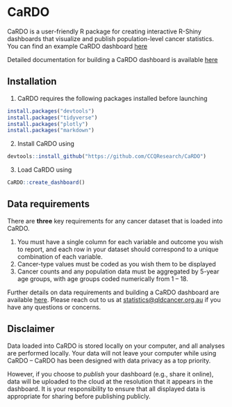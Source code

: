 
<!-- README.md is generated from README.Rmd. Please edit that file -->

# CaRDO

<!-- badges: start -->
<!-- badges: end -->

CaRDO is a user-friendly R package for creating interactive R-Shiny
dashboards that visualize and publish population-level cancer
statistics. You can find an example CaRDO dashboard
<a href="https://cancercouncilqueensland.shinyapps.io/CaRDOExample/"
target="_blank">here</a>

Detailed documentation for building a CaRDO dashboard is available
[here](https://ccqresearch.github.io/CaRDO-Handbook/)

## Installation

1.  CaRDO requires the following packages installed before launching

``` r
install.packages("devtools")
install.packages("tidyverse")
install.packages("plotly")
install.packages("markdown")
```

2.  Install CaRDO using

``` r
devtools::install_github("https://github.com/CCQResearch/CaRDO")
```

3.  Load CaRDO using

``` r
CaRDO::create_dashboard()
```

## Data requirements

There are **three** key requirements for any cancer dataset that is
loaded into CaRDO.

1.  You must have a single column for each variable and outcome you wish
    to report, and each row in your dataset should correspond to a
    unique combination of each variable.
2.  Cancer-type values must be coded as you wish them to be displayed
3.  Cancer counts and any population data must be aggregated by 5-year
    age groups, with age groups coded numerically from 1 – 18.

Further details on data requirements and building a CaRDO dashboard are
available [here](https://ccqresearch.github.io/CaRDO-Handbook/). Please
reach out to us at <statistics@qldcancer.org.au> if you have any
questions or concerns.

## Disclaimer

Data loaded into CaRDO is stored locally on your computer, and all
analyses are performed locally. Your data will not leave your computer
while using CaRDO – CaRDO has been designed with data privacy as a top
priority.

However, if you choose to *publish* your dashboard (e.g., share it
online), data will be uploaded to the cloud at the resolution that it
appears in the dashboard. It is your responsibility to ensure that all
displayed data is appropriate for sharing before publishing publicly.
